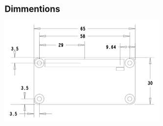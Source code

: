 # Dimmentions

<img src="https://raw.githubusercontent.com/butter-robotics/Butter.MAS.HardwareWiki/master/resources/Dynamixel_X_Zero_Mechanical.png" class="img-fluid" alt="Mechanical Dimmentions">